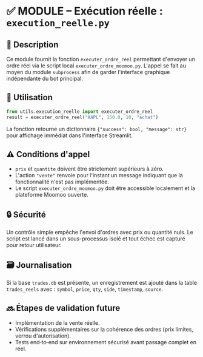 # ✅ MODULE – Exécution réelle : `execution_reelle.py`

## 🎯 Description
Ce module fournit la fonction `executer_ordre_reel` permettant d'envoyer un ordre réel via le script local `executer_ordre_moomoo.py`. L'appel se fait au moyen du module `subprocess` afin de garder l'interface graphique indépendante du bot principal.

## 📌 Utilisation
```python
from utils.execution_reelle import executer_ordre_reel
result = executer_ordre_reel("AAPL", 150.0, 10, "achat")
```
La fonction retourne un dictionnaire `{"success": bool, "message": str}` pour affichage immédiat dans l'interface Streamlit.

## ⚠️ Conditions d'appel
- `prix` et `quantite` doivent être strictement supérieurs à zéro.
- L'action `"vente"` renvoie pour l'instant un message indiquant que la fonctionnalité n'est pas implémentée.
- Le script `executer_ordre_moomoo.py` doit être accessible localement et la plateforme Moomoo ouverte.

## 🔒 Sécurité
Un contrôle simple empêche l'envoi d'ordres avec prix ou quantité nuls. Le script est lancé dans un sous-processus isolé et tout échec est capturé pour retour utilisateur.

## 🗃️ Journalisation
Si la base `trades.db` est présente, un enregistrement est ajouté dans la table `trades_reels` avec :
`symbol`, `price`, `qty`, `side`, `timestamp`, `source`.

## 🔜 Étapes de validation future
- Implémentation de la vente réelle.
- Vérifications supplémentaires sur la cohérence des ordres (prix limites, verrou d'autorisation).
- Tests end‑to‑end sur environnement sécurisé avant passage complet en réel.
